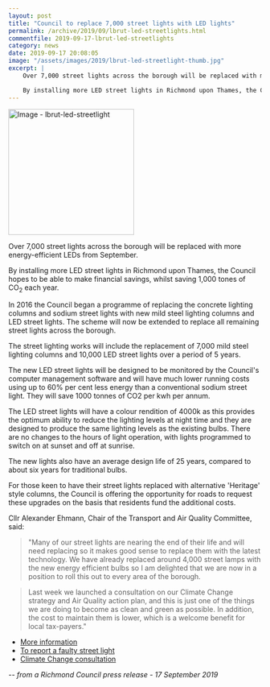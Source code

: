 ```yaml
---
layout: post
title: "Council to replace 7,000 street lights with LED lights"
permalink: /archive/2019/09/lbrut-led-streetlights.html
commentfile: 2019-09-17-lbrut-led-streetlights
category: news
date: 2019-09-17 20:08:05
image: "/assets/images/2019/lbrut-led-streetlight-thumb.jpg"
excerpt: |
    Over 7,000 street lights across the borough will be replaced with more energy-efficient LEDs from September.

    By installing more LED street lights in Richmond upon Thames, the Council hopes to be able to make financial savings, whilst saving 1,000 tones of CO<sub>2</sub> each year.
---
```

<a href="/assets/images/2019/lbrut-led-streetlight.jpg" title="Click for a larger image"><img src="/assets/images/2019/lbrut-led-streetlight-thumb.jpg" width="250" alt="Image - lbrut-led-streetlight"  class="photo right"/></a>

Over 7,000 street lights across the borough will be replaced with more energy-efficient LEDs from September.

By installing more LED street lights in Richmond upon Thames, the Council hopes to be able to make financial savings, whilst saving 1,000 tones of CO<sub>2</sub> each year.

In 2016 the Council began a programme of replacing the concrete lighting columns and sodium street lights with new mild steel lighting columns and LED street lights. The scheme will now be extended to replace all remaining street lights across the borough.

The street lighting works will include the replacement of 7,000 mild steel lighting columns and 10,000 LED street lights over a period of 5 years.

The new LED street lights will be designed to be monitored by the Council's computer management software and will have much lower running costs using up to 60% per cent less energy than a conventional sodium street light. They will save 1000 tonnes of CO2 per kwh per annum.

The LED street lights will have a colour rendition of 4000k as this provides the optimum ability to reduce the lighting levels at night time and they are designed to produce the same lighting levels as the existing bulbs. There are no changes to the hours of light operation, with lights programmed to switch on at sunset and off at sunrise.

The new lights also have an average design life of 25 years, compared to about six years for traditional bulbs.

For those keen to have their street lights replaced with alternative 'Heritage' style columns, the Council is offering the opportunity for roads to request these upgrades on the basis that residents fund the additional costs.

Cllr Alexander Ehmann, Chair of the Transport and Air Quality Committee, said:

> "Many of our street lights are nearing the end of their life and will need replacing so it makes good sense to replace them with the latest technology. We have already replaced around 4,000 street lamps with the new energy efficient bulbs so I am delighted that we are now in a position to roll this out to every area of the borough.

> Last week we launched a consultation on our Climate Change strategy and Air Quality action plan, and this is just one of the things we are doing to become as clean and green as possible. In addition, the cost to maintain them is lower, which is a welcome benefit for local tax-payers."

- [More information](https://www.richmond.gov.uk/replacement_street_lights)
- [To report a faulty street light](https://www.richmond.gov.uk/street_lighting)
- [Climate Change consultation](https://www.richmond.gov.uk/climate_change)

<cite>-- from a Richmond Council press release - 17 September 2019</cite>
